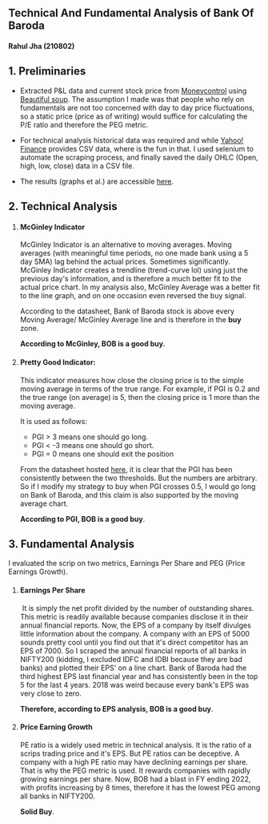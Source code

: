 ## Technical And Fundamental Analysis of Bank Of Baroda

#### Rahul Jha (210802)

## 1. Preliminaries

- Extracted P&L data and current stock price from [Moneycontrol](https://www.moneycontrol.com/financials/bankofbaroda/profit-lossVI/BOB{}#BOB) using [Beautiful soup](https://www.crummy.com/software/BeautifulSoup/bs4/doc/). The assumption I made was that people who rely on fundamentals are not too concerned with day to day price fluctuations, so a static price (price as of writing) would suffice for calculating the P/E ratio and therefore the PEG metric.

- For technical analysis historical data was required and while [Yahoo! Finance](https://finance.yahoo.com/quote/BANKBARODA.NS/history?period1=1594857600&period2=1657929600&interval=1d&filter=history&frequency=1d&includeAdjustedClose=true) provides CSV data, where is the fun in that. I used selenium to automate the scraping process, and finally saved the daily OHLC (Open, high, low, close) data in a CSV file. 

- The results (graphs et al.) are accessible [here](https://theslytherin.gitlab.io/assets/fac_demo/demo.html).

  

## 2. Technical Analysis

1. #### McGinley Indicator

   McGinley Indicator is an alternative to moving averages. Moving averages (with meaningful time periods, no one made bank using a 5 day SMA) lag behind the actual prices. Sometimes significantly. McGinley Indicator creates a trendline (trend-curve lol) using just the previous day's information, and is therefore a much better fit to the actual price chart. In my analysis also, McGinley Average was a better fit to the line graph, and on one  occasion even reversed the buy signal. 

   According to the datasheet, Bank of Baroda stock is above every Moving Average/ McGinley Average line and is therefore in the **buy** zone. 

   **According to McGinley, BOB is a good buy.**

2. #### Pretty Good Indicator:

   This indicator measures how close the closing price is to the simple moving average in terms of the true range. For example, if PGI is 0.2 and the true range (on average) is 5, then the closing price is 1 more than the moving average. 

   It is used as follows: 

   - PGI > 3 means one should go long.
   - PGI < -3 means one should go short.
   - PGI = 0 means one should exit the position

   From the datasheet hosted [here](https://theslytherin.gitlab.io/assets/fac_demo/demo.html), it is clear that the PGI has been consistently between the two thresholds. But the numbers are arbitrary. So if I modify my strategy to buy when PGI crosses 0.5, I would go long on Bank of Baroda, and this claim is also supported by the moving average chart.

   **According to PGI, BOB is a good buy**.
   
   
## 3. Fundamental Analysis

I evaluated the scrip on two metrics, Earnings Per Share and PEG (Price Earnings Growth).

1. #### Earnings Per Share

   ​	It is simply the net profit divided by the number of outstanding shares. This metric is readily available because companies disclose it in their annual financial reports. Now, the EPS of a company by itself divulges little information about the company. A company with an EPS of 5000 sounds pretty cool until you find out that it's direct competitor has an EPS of 7000. So I scraped the annual financial reports of all banks in NIFTY200 (kidding, I excluded IDFC and IDBI because they are bad banks) and plotted their EPS' on a line chart. Bank of Baroda had the third highest EPS last financial year and has consistently been in the top 5 for the last 4 years. 2018 was weird because every bank's EPS was very close to zero. 

   **Therefore, according to EPS analysis, BOB is a good buy**.

   

2. #### Price Earning Growth

   PE ratio is a widely used metric in technical analysis. It is the ratio of a scrips trading price and it's EPS. But PE ratios can be deceptive. A company with a high PE ratio may have declining earnings per share. That is why the PEG metric is used. It rewards companies with rapidly growing earnings per share. Now, BOB had a blast in FY ending 2022, with profits increasing by 8 times, therefore it has the lowest PEG among all banks in NIFTY200.

   **Solid Buy**.

   

   

   

   

   



